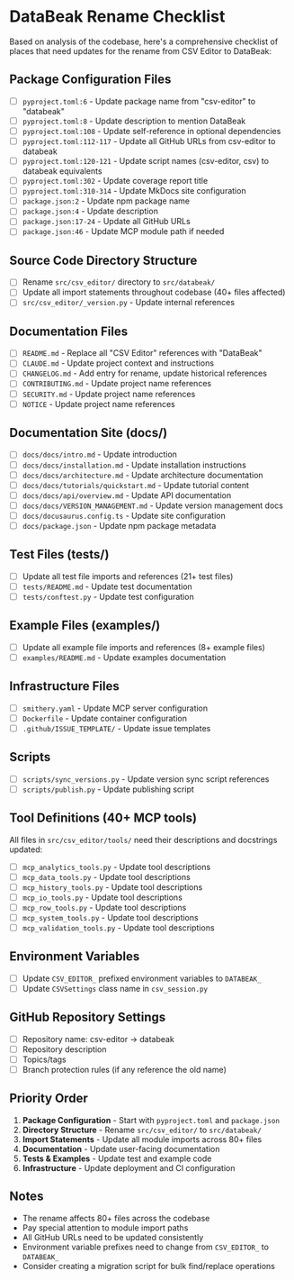 # DataBeak Rename Checklist

Based on analysis of the codebase, here's a comprehensive checklist of
places that need updates for the rename from CSV Editor to DataBeak:

## Package Configuration Files

- [ ] `pyproject.toml:6` - Update package name from "csv-editor" to "databeak"
- [ ] `pyproject.toml:8` - Update description to mention DataBeak
- [ ] `pyproject.toml:108` - Update self-reference in optional dependencies
- [ ] `pyproject.toml:112-117` - Update all GitHub URLs from csv-editor to databeak
- [ ] `pyproject.toml:120-121` - Update script names (csv-editor, csv) to
  databeak equivalents
- [ ] `pyproject.toml:302` - Update coverage report title
- [ ] `pyproject.toml:310-314` - Update MkDocs site configuration
- [ ] `package.json:2` - Update npm package name
- [ ] `package.json:4` - Update description
- [ ] `package.json:17-24` - Update all GitHub URLs
- [ ] `package.json:46` - Update MCP module path if needed

## Source Code Directory Structure

- [ ] Rename `src/csv_editor/` directory to `src/databeak/`
- [ ] Update all import statements throughout codebase (40+ files
  affected)
- [ ] `src/csv_editor/_version.py` - Update internal references

## Documentation Files

- [ ] `README.md` - Replace all "CSV Editor" references with "DataBeak"
- [ ] `CLAUDE.md` - Update project context and instructions
- [ ] `CHANGELOG.md` - Add entry for rename, update historical references
- [ ] `CONTRIBUTING.md` - Update project name references
- [ ] `SECURITY.md` - Update project name references
- [ ] `NOTICE` - Update project name references

## Documentation Site (docs/)

- [ ] `docs/docs/intro.md` - Update introduction
- [ ] `docs/docs/installation.md` - Update installation instructions
- [ ] `docs/docs/architecture.md` - Update architecture documentation
- [ ] `docs/docs/tutorials/quickstart.md` - Update tutorial content
- [ ] `docs/docs/api/overview.md` - Update API documentation
- [ ] `docs/docs/VERSION_MANAGEMENT.md` - Update version management docs
- [ ] `docs/docusaurus.config.ts` - Update site configuration
- [ ] `docs/package.json` - Update npm package metadata

## Test Files (tests/)

- [ ] Update all test file imports and references (21+ test files)
- [ ] `tests/README.md` - Update test documentation
- [ ] `tests/conftest.py` - Update test configuration

## Example Files (examples/)

- [ ] Update all example file imports and references (8+ example files)
- [ ] `examples/README.md` - Update examples documentation

## Infrastructure Files

- [ ] `smithery.yaml` - Update MCP server configuration
- [ ] `Dockerfile` - Update container configuration
- [ ] `.github/ISSUE_TEMPLATE/` - Update issue templates

## Scripts

- [ ] `scripts/sync_versions.py` - Update version sync script references
- [ ] `scripts/publish.py` - Update publishing script

## Tool Definitions (40+ MCP tools)

All files in `src/csv_editor/tools/` need their descriptions and docstrings updated:

- [ ] `mcp_analytics_tools.py` - Update tool descriptions
- [ ] `mcp_data_tools.py` - Update tool descriptions
- [ ] `mcp_history_tools.py` - Update tool descriptions
- [ ] `mcp_io_tools.py` - Update tool descriptions
- [ ] `mcp_row_tools.py` - Update tool descriptions
- [ ] `mcp_system_tools.py` - Update tool descriptions
- [ ] `mcp_validation_tools.py` - Update tool descriptions

## Environment Variables

- [ ] Update `CSV_EDITOR_` prefixed environment variables to `DATABEAK_`
- [ ] Update `CSVSettings` class name in `csv_session.py`

## GitHub Repository Settings

- [ ] Repository name: csv-editor → databeak
- [ ] Repository description
- [ ] Topics/tags
- [ ] Branch protection rules (if any reference the old name)

## Priority Order

1. **Package Configuration** - Start with `pyproject.toml` and `package.json`
2. **Directory Structure** - Rename `src/csv_editor/` to `src/databeak/`
3. **Import Statements** - Update all module imports across 80+ files
4. **Documentation** - Update user-facing documentation
5. **Tests & Examples** - Update test and example code
6. **Infrastructure** - Update deployment and CI configuration

## Notes

- The rename affects 80+ files across the codebase
- Pay special attention to module import paths
- All GitHub URLs need to be updated consistently
- Environment variable prefixes need to change from `CSV_EDITOR_` to
  `DATABEAK_`
- Consider creating a migration script for bulk find/replace
  operations
